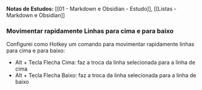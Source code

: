 **Notas de Estudos:** [[01 - Markdown e Obsidian - Estudo]], [[Listas - Markdown e Obsidian]]

### Movimentar rapidamente Linhas para cima e para baixo

Configurei como Hotkey um comando para movimentar rapidamente linhas para cima e para baixo:
 - Alt + Tecla Flecha Cima: faz a troca da linha selecionada para a linha de cima
 - Alt + Tecla Flecha Baixo: faz a troca da linha selecionada para a linha de baixo